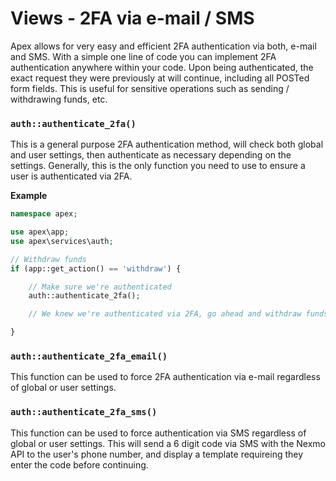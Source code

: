 
# Views - 2FA via e-mail / SMS

Apex allows for very easy and efficient 2FA authentication via both, e-mail and SMS.  With a simple one line
of code you can implement 2FA authentication anywhere within your code. Upon being authenticated, the exact
request they were previously at will continue, including all POSTed form fields.  This is useful for sensitive
operations such as sending / withdrawing funds, etc.


### `auth::authenticate_2fa()`

This is a general purpose 2FA authentication method, will check both global and user settings, then
authenticate as necessary depending on the settings.  Generally, this is the only function you need to use to
ensure a user is authenticated via 2FA.

**Example**

~~~php
namespace apex;

use apex\app;
use apex\services\auth;

// Withdraw funds
if (app::get_action() == 'withdraw') {

    // Make sure we're authenticated
    auth::authenticate_2fa();

    // We knew we're authenticated via 2FA, go ahead and withdraw funds.

}
~~~

### `auth::authenticate_2fa_email()`

This function can be used to force 2FA authentication via e-mail regardless of global or user settings.


### `auth::authenticate_2fa_sms()`

This function can be used to force authentication via SMS regardless of global or user settings.  This will
send a 6 digit code via SMS with the Nexmo API to the user's phone number, and display a template requireing
they enter the code before continuing.


